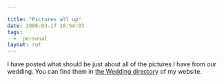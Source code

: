 ```yaml
---

title: "Pictures all up"
date: 2008-03-17 18:54:03
tags:
  -  personal
layout: rut
---
```


I have posted what should be just about all of the pictures I have from our wedding.  You can find them in <a href="http://www.schierer.org/~luke/photos/Wedding">the Wedding directory</a> of my website.


